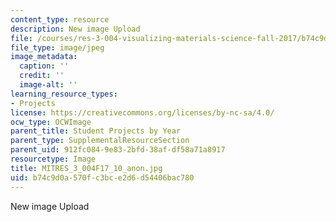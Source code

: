 ```yaml
---
content_type: resource
description: New image Upload
file: /courses/res-3-004-visualizing-materials-science-fall-2017/b74c9d0a570fc3bce2d6d54406bac780_MITRES_3_004F17_10_anon.jpg
file_type: image/jpeg
image_metadata:
  caption: ''
  credit: ''
  image-alt: ''
learning_resource_types:
- Projects
license: https://creativecommons.org/licenses/by-nc-sa/4.0/
ocw_type: OCWImage
parent_title: Student Projects by Year
parent_type: SupplementalResourceSection
parent_uid: 912fc084-9e83-2bfd-38af-df58a71a8917
resourcetype: Image
title: MITRES_3_004F17_10_anon.jpg
uid: b74c9d0a-570f-c3bc-e2d6-d54406bac780
---
```

New image Upload